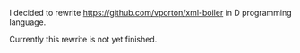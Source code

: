 I decided to rewrite https://github.com/vporton/xml-boiler
in D programming language.

Currently this rewrite is not yet finished.

